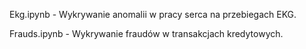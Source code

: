 Ekg.ipynb - Wykrywanie anomalii w pracy serca na przebiegach EKG.

Frauds.ipynb - Wykrywanie fraudów w transakcjach kredytowych.
